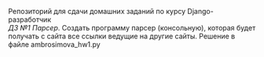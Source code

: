 Репозиторий для сдачи домашних заданий по курсу Django-разработчик \
*ДЗ №1 Парсер*. 
Создать программу парсер (консольную), которая будет получать с сайта все ссылки ведущие на другие сайты. 
Решение в файле ambrosimova_hw1.py
